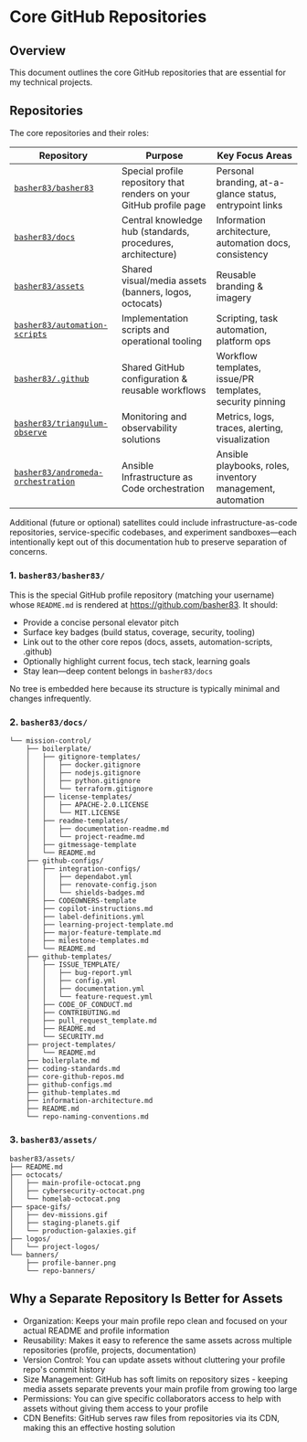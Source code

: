 # Core GitHub Repositories

## Overview

This document outlines the core GitHub repositories that are essential for my technical projects.

## Repositories

The core repositories and their roles:

| Repository                                                                                | Purpose                                                             | Key Focus Areas                                            |
| ----------------------------------------------------------------------------------------- | ------------------------------------------------------------------- | ---------------------------------------------------------- |
| [`basher83/basher83`](https://github.com/basher83/basher83)                               | Special profile repository that renders on your GitHub profile page | Personal branding, at-a-glance status, entrypoint links    |
| [`basher83/docs`](https://github.com/basher83/docs)                                       | Central knowledge hub (standards, procedures, architecture)         | Information architecture, automation docs, consistency     |
| [`basher83/assets`](https://github.com/basher83/assets)                                   | Shared visual/media assets (banners, logos, octocats)               | Reusable branding & imagery                                |
| [`basher83/automation-scripts`](https://github.com/basher83/automation-scripts)           | Implementation scripts and operational tooling                      | Scripting, task automation, platform ops                   |
| [`basher83/.github`](https://github.com/basher83/.github)                                 | Shared GitHub configuration & reusable workflows                    | Workflow templates, issue/PR templates, security pinning   |
| [`basher83/triangulum-observe`](https://github.com/basher83/triangulum-observe)           | Monitoring and observability solutions                              | Metrics, logs, traces, alerting, visualization             |
| [`basher83/andromeda-orchestration`](https://github.com/basher83/andromeda-orchestration) | Ansible Infrastructure as Code orchestration                        | Ansible playbooks, roles, inventory management, automation |

Additional (future or optional) satellites could include infrastructure-as-code repositories,
service-specific codebases, and experiment sandboxes—each intentionally kept out of this
documentation hub to preserve separation of concerns.

### 1. `basher83/basher83/`

This is the special GitHub profile repository (matching your username) whose `README.md` is rendered
at https://github.com/basher83. It should:

- Provide a concise personal elevator pitch
- Surface key badges (build status, coverage, security, tooling)
- Link out to the other core repos (docs, assets, automation-scripts, .github)
- Optionally highlight current focus, tech stack, learning goals
- Stay lean—deep content belongs in `basher83/docs`

No tree is embedded here because its structure is typically minimal and changes infrequently.

### 2. `basher83/docs/`

<!-- doc-gen fileTree src="." -->

```
└── mission-control/
    ├── boilerplate/
    │   ├── gitignore-templates/
    │   │   ├── docker.gitignore
    │   │   ├── nodejs.gitignore
    │   │   ├── python.gitignore
    │   │   └── terraform.gitignore
    │   ├── license-templates/
    │   │   ├── APACHE-2.0.LICENSE
    │   │   └── MIT.LICENSE
    │   ├── readme-templates/
    │   │   ├── documentation-readme.md
    │   │   └── project-readme.md
    │   ├── gitmessage-template
    │   └── README.md
    ├── github-configs/
    │   ├── integration-configs/
    │   │   ├── dependabot.yml
    │   │   ├── renovate-config.json
    │   │   └── shields-badges.md
    │   ├── CODEOWNERS-template
    │   ├── copilot-instructions.md
    │   ├── label-definitions.yml
    │   ├── learning-project-template.md
    │   ├── major-feature-template.md
    │   ├── milestone-templates.md
    │   └── README.md
    ├── github-templates/
    │   ├── ISSUE_TEMPLATE/
    │   │   ├── bug-report.yml
    │   │   ├── config.yml
    │   │   ├── documentation.yml
    │   │   └── feature-request.yml
    │   ├── CODE_OF_CONDUCT.md
    │   ├── CONTRIBUTING.md
    │   ├── pull_request_template.md
    │   ├── README.md
    │   └── SECURITY.md
    ├── project-templates/
    │   └── README.md
    ├── boilerplate.md
    ├── coding-standards.md
    ├── core-github-repos.md
    ├── github-configs.md
    ├── github-templates.md
    ├── information-architecture.md
    ├── README.md
    └── repo-naming-conventions.md
```

<!-- end-doc-gen -->

### 3. `basher83/assets/`

```plaintext
basher83/assets/
├── README.md
├── octocats/
│   ├── main-profile-octocat.png
│   ├── cybersecurity-octocat.png
│   └── homelab-octocat.png
├── space-gifs/
│   ├── dev-missions.gif
│   ├── staging-planets.gif
│   └── production-galaxies.gif
├── logos/
│   └── project-logos/
└── banners/
    ├── profile-banner.png
    └── repo-banners/
```

## Why a Separate Repository Is Better for Assets

- Organization: Keeps your main profile repo clean and focused on your actual README and profile
  information
- Reusability: Makes it easy to reference the same assets across multiple repositories (profile,
  projects, documentation)
- Version Control: You can update assets without cluttering your profile repo's commit history
- Size Management: GitHub has soft limits on repository sizes - keeping media assets separate
  prevents your main profile from growing too large
- Permissions: You can give specific collaborators access to help with assets without giving them
  access to your profile
- CDN Benefits: GitHub serves raw files from repositories via its CDN, making this an effective
  hosting solution
